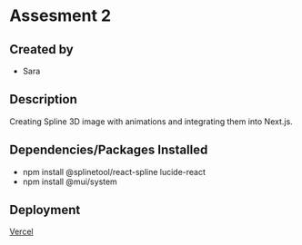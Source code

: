 # Assesment 2

## Created by
- Sara

## Description
Creating Spline 3D image with animations and integrating them into Next.js.

## Dependencies/Packages Installed
- npm install @splinetool/react-spline lucide-react
- npm install @mui/system

## Deployment
[Vercel](https://landing-page-green-omega-18.vercel.app/)
